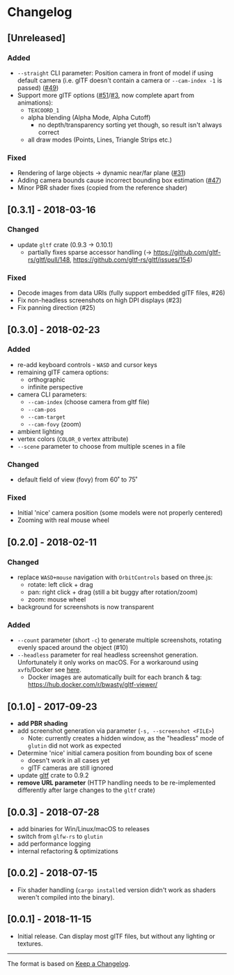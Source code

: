 # Changelog

## [Unreleased]
### Added
* `--straight` CLI parameter: Position camera in front of model if using default camera (i.e. glTF doesn't contain a camera or `--cam-index -1` is passed) ([#49](https://github.com/bwasty/gltf-viewer/pull/49))
* Support more glTF options ([#51](https://github.com/bwasty/gltf-viewer/pull/51)/[#3](https://github.com/bwasty/gltf-viewer/issues/3), now complete apart from animations):
  - `TEXCOORD_1`
  - alpha blending (Alpha Mode, Alpha Cutoff)
    - no depth/transparency sorting yet though, so result isn't always correct
  - all draw modes (Points, Lines, Triangle Strips etc.)

### Fixed
* Rendering of large objects -> dynamic near/far plane ([#31](https://github.com/bwasty/gltf-viewer/pull/31))
* Adding camera bounds cause incorrect bounding box estimation ([#47](https://github.com/bwasty/gltf-viewer/pull/47))
* Minor PBR shader fixes (copied from the reference shader)

## [0.3.1] - 2018-03-16
### Changed
* update `gltf` crate (0.9.3 -> 0.10.1)
  - partially fixes sparse accessor handling (-> https://github.com/gltf-rs/gltf/pull/148, https://github.com/gltf-rs/gltf/issues/154)

### Fixed
* Decode images from data URIs (fully support embedded glTF files, #26)
* Fix non-headless screenshots on high DPI displays (#23)
* Fix panning direction (#25)

## [0.3.0] - 2018-02-23
### Added
* re-add keyboard controls - `WASD` and cursor keys
* remaining glTF camera options:
  - orthographic
  - infinite perspective
* camera CLI parameters:
  - `--cam-index` (choose camera from gltf file)
  - `--cam-pos`
  - `--cam-target`
  - `--cam-fovy` (zoom)
* ambient lighting
* vertex colors (`COLOR_0` vertex attribute)
* `--scene` parameter to choose from multiple scenes in a file

### Changed
* default field of view (fovy) from 60˚ to 75˚

### Fixed
* Initial 'nice' camera position (some models were not properly centered)
* Zooming with real mouse wheel

## [0.2.0] - 2018-02-11
### Changed
* replace `WASD+mouse` navigation with `OrbitControls` based on three.js:
  - rotate: left click + drag
  - pan: right click + drag (still a bit buggy after rotation/zoom)
  - zoom: mouse wheel
* background for screenshots is now transparent

### Added
* `--count` parameter (short `-c`) to generate multiple screenshots, rotating evenly spaced around the object (#10)
* `--headless` parameter for real headless screenshot generation. Unfortunately it only works on macOS. For a workaround using `xvfb`/Docker see [here](https://github.com/bwasty/gltf-viewer#headless-screenshot-generation).
   - Docker images are automatically built for each branch & tag: https://hub.docker.com/r/bwasty/gltf-viewer/


## [0.1.0] - 2017-09-23
* **add PBR shading**
* add screenshot generation via parameter (`-s, --screenshot <FILE>`)
  - Note: currently creates a hidden window, as the "headless" mode of `glutin` did not work as expected
* Determine 'nice' initial camera position from bounding box of scene
  - doesn't work in all cases yet
  - glTF cameras are still ignored
* update [gltf](https://github.com/gltf-rs/gltf) crate to 0.9.2
* **remove URL parameter** (HTTP handling needs to be re-implemented differently after large changes to the `gltf` crate)

## [0.0.3] - 2018-07-28
* add binaries for Win/Linux/macOS to releases
* switch from `glfw-rs` to `glutin`
* add performance logging
* internal refactoring & optimizations

## [0.0.2] - 2018-07-15
* Fix shader handling (`cargo install`ed version didn't work as shaders weren't compiled into the binary).

## [0.0.1] - 2018-11-15
* Initial release. Can display most glTF files, but without any lighting or textures.

---
The format is based on [Keep a Changelog](http://keepachangelog.com/en/1.0.0/).
